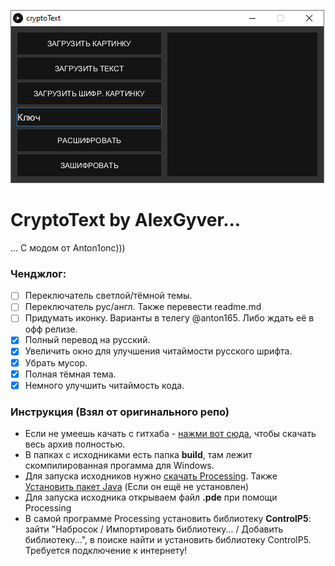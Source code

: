 ![1](/1.png)
# **CryptoText by AlexGyver...**
... С модом от Anton1onc)))
### Ченджлог:
- [ ] Переключатель светлой/тёмной темы.
- [ ] Переключатель рус/англ. Также перевести readme.md
- [ ] Придумать иконку. Варианты в телегу @anton165. Либо ждать её в офф релизе.
- [x] Полный перевод на русский.
- [X] Увеличить окно для улучшения читаймости русского шрифта.
- [x] Убрать мусор.
- [x] Полная тёмная тема.
- [x] Немного улучшить читаймость кода.
### Инструкция (Взял от оригинального репо)
+ Если не умеешь качать с гитхаба - [нажми вот сюда](https://github.com/KUKURUZKA165/crypto/archive/main.zip), чтобы скачать весь архив полностью.
+ В папках с исходниками есть папка **build**, там лежит скомпилированная прогамма для Windows.
+ Для запуска исходников нужно [скачать Processing](https://processing.org/download/). Также [Установить пакет Java](https://java.com/ru/download/) (Если он ещё не установлен)
+ Для запуска исходника открываем файл **.pde** при помощи Processing
+ В самой программе Processing установить библиотеку **ControlP5**: зайти "Набросок / Импортировать библиотеку... / Добавить библиотеку...", в поиске найти и установить библиотеку ControlP5. Требуется подключение к интернету!
